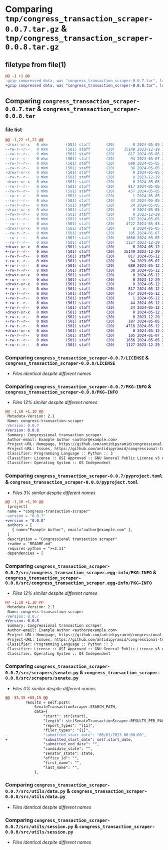 # Comparing `tmp/congress_transaction_scraper-0.0.7.tar.gz` & `tmp/congress_transaction_scraper-0.0.8.tar.gz`

## filetype from file(1)

```diff
@@ -1 +1 @@
-gzip compressed data, was "congress_transaction_scraper-0.0.7.tar", last modified: Sun May  5 20:57:17 2024, max compression
+gzip compressed data, was "congress_transaction_scraper-0.0.8.tar", last modified: Sun May 12 21:01:50 2024, max compression
```

## Comparing `congress_transaction_scraper-0.0.7.tar` & `congress_transaction_scraper-0.0.8.tar`

### file list

```diff
@@ -1,22 +1,22 @@
-drwxr-xr-x   0 mkm        (501) staff       (20)        0 2024-05-05 20:57:17.542149 congress_transaction_scraper-0.0.7/
--rw-r--r--   0 mkm        (501) staff       (20)    35149 2023-12-29 17:09:27.000000 congress_transaction_scraper-0.0.7/LICENSE
--rw-r--r--   0 mkm        (501) staff       (20)      817 2024-05-05 20:57:17.541871 congress_transaction_scraper-0.0.7/PKG-INFO
--rw-r--r--   0 mkm        (501) staff       (20)       94 2023-05-07 21:02:14.000000 congress_transaction_scraper-0.0.7/README.md
--rw-r--r--   0 mkm        (501) staff       (20)      680 2024-05-05 20:56:59.000000 congress_transaction_scraper-0.0.7/pyproject.toml
--rw-r--r--   0 mkm        (501) staff       (20)       38 2024-05-05 20:57:17.542199 congress_transaction_scraper-0.0.7/setup.cfg
-drwxr-xr-x   0 mkm        (501) staff       (20)        0 2024-05-05 20:57:17.539423 congress_transaction_scraper-0.0.7/src/
--rw-r--r--   0 mkm        (501) staff       (20)        0 2023-12-29 17:09:27.000000 congress_transaction_scraper-0.0.7/src/__init__.py
-drwxr-xr-x   0 mkm        (501) staff       (20)        0 2024-05-05 20:57:17.541605 congress_transaction_scraper-0.0.7/src/congress_transaction_scraper.egg-info/
--rw-r--r--   0 mkm        (501) staff       (20)      817 2024-05-05 20:57:17.000000 congress_transaction_scraper-0.0.7/src/congress_transaction_scraper.egg-info/PKG-INFO
--rw-r--r--   0 mkm        (501) staff       (20)      457 2024-05-05 20:57:17.000000 congress_transaction_scraper-0.0.7/src/congress_transaction_scraper.egg-info/SOURCES.txt
--rw-r--r--   0 mkm        (501) staff       (20)        1 2024-05-05 20:57:17.000000 congress_transaction_scraper-0.0.7/src/congress_transaction_scraper.egg-info/dependency_links.txt
--rw-r--r--   0 mkm        (501) staff       (20)       44 2024-05-05 20:57:17.000000 congress_transaction_scraper-0.0.7/src/congress_transaction_scraper.egg-info/requires.txt
--rw-r--r--   0 mkm        (501) staff       (20)       24 2024-05-05 20:57:17.000000 congress_transaction_scraper-0.0.7/src/congress_transaction_scraper.egg-info/top_level.txt
-drwxr-xr-x   0 mkm        (501) staff       (20)        0 2024-05-05 20:57:17.540498 congress_transaction_scraper-0.0.7/src/scrapers/
--rw-r--r--   0 mkm        (501) staff       (20)        0 2023-12-29 17:24:19.000000 congress_transaction_scraper-0.0.7/src/scrapers/__init__.py
--rw-r--r--   0 mkm        (501) staff       (20)      187 2024-05-05 20:56:13.000000 congress_transaction_scraper-0.0.7/src/scrapers/base.py
--rw-r--r--   0 mkm        (501) staff       (20)     4722 2024-05-05 20:56:47.000000 congress_transaction_scraper-0.0.7/src/scrapers/senate.py
-drwxr-xr-x   0 mkm        (501) staff       (20)        0 2024-05-05 20:57:17.541263 congress_transaction_scraper-0.0.7/src/utils/
--rw-r--r--   0 mkm        (501) staff       (20)      105 2024-01-07 20:12:24.000000 congress_transaction_scraper-0.0.7/src/utils/__init__.py
--rw-r--r--   0 mkm        (501) staff       (20)     1656 2024-05-05 20:56:47.000000 congress_transaction_scraper-0.0.7/src/utils/data.py
--rw-r--r--   0 mkm        (501) staff       (20)     1127 2023-12-29 17:33:08.000000 congress_transaction_scraper-0.0.7/src/utils/session.py
+drwxr-xr-x   0 mkm        (501) staff       (20)        0 2024-05-12 21:01:50.318853 congress_transaction_scraper-0.0.8/
+-rw-r--r--   0 mkm        (501) staff       (20)    35149 2023-12-29 17:09:27.000000 congress_transaction_scraper-0.0.8/LICENSE
+-rw-r--r--   0 mkm        (501) staff       (20)      817 2024-05-12 21:01:50.318620 congress_transaction_scraper-0.0.8/PKG-INFO
+-rw-r--r--   0 mkm        (501) staff       (20)       94 2023-05-07 21:02:14.000000 congress_transaction_scraper-0.0.8/README.md
+-rw-r--r--   0 mkm        (501) staff       (20)      680 2024-05-12 21:01:39.000000 congress_transaction_scraper-0.0.8/pyproject.toml
+-rw-r--r--   0 mkm        (501) staff       (20)       38 2024-05-12 21:01:50.318898 congress_transaction_scraper-0.0.8/setup.cfg
+drwxr-xr-x   0 mkm        (501) staff       (20)        0 2024-05-12 21:01:50.315518 congress_transaction_scraper-0.0.8/src/
+-rw-r--r--   0 mkm        (501) staff       (20)        0 2023-12-29 17:09:27.000000 congress_transaction_scraper-0.0.8/src/__init__.py
+drwxr-xr-x   0 mkm        (501) staff       (20)        0 2024-05-12 21:01:50.318276 congress_transaction_scraper-0.0.8/src/congress_transaction_scraper.egg-info/
+-rw-r--r--   0 mkm        (501) staff       (20)      817 2024-05-12 21:01:50.000000 congress_transaction_scraper-0.0.8/src/congress_transaction_scraper.egg-info/PKG-INFO
+-rw-r--r--   0 mkm        (501) staff       (20)      457 2024-05-12 21:01:50.000000 congress_transaction_scraper-0.0.8/src/congress_transaction_scraper.egg-info/SOURCES.txt
+-rw-r--r--   0 mkm        (501) staff       (20)        1 2024-05-12 21:01:50.000000 congress_transaction_scraper-0.0.8/src/congress_transaction_scraper.egg-info/dependency_links.txt
+-rw-r--r--   0 mkm        (501) staff       (20)       44 2024-05-12 21:01:50.000000 congress_transaction_scraper-0.0.8/src/congress_transaction_scraper.egg-info/requires.txt
+-rw-r--r--   0 mkm        (501) staff       (20)       24 2024-05-12 21:01:50.000000 congress_transaction_scraper-0.0.8/src/congress_transaction_scraper.egg-info/top_level.txt
+drwxr-xr-x   0 mkm        (501) staff       (20)        0 2024-05-12 21:01:50.316636 congress_transaction_scraper-0.0.8/src/scrapers/
+-rw-r--r--   0 mkm        (501) staff       (20)        0 2023-12-29 17:24:19.000000 congress_transaction_scraper-0.0.8/src/scrapers/__init__.py
+-rw-r--r--   0 mkm        (501) staff       (20)      187 2024-05-05 20:56:13.000000 congress_transaction_scraper-0.0.8/src/scrapers/base.py
+-rw-r--r--   0 mkm        (501) staff       (20)     4716 2024-05-12 21:00:52.000000 congress_transaction_scraper-0.0.8/src/scrapers/senate.py
+drwxr-xr-x   0 mkm        (501) staff       (20)        0 2024-05-12 21:01:50.317958 congress_transaction_scraper-0.0.8/src/utils/
+-rw-r--r--   0 mkm        (501) staff       (20)      105 2024-01-07 20:12:24.000000 congress_transaction_scraper-0.0.8/src/utils/__init__.py
+-rw-r--r--   0 mkm        (501) staff       (20)     1656 2024-05-05 20:56:47.000000 congress_transaction_scraper-0.0.8/src/utils/data.py
+-rw-r--r--   0 mkm        (501) staff       (20)     1127 2023-12-29 17:33:08.000000 congress_transaction_scraper-0.0.8/src/utils/session.py
```

### Comparing `congress_transaction_scraper-0.0.7/LICENSE` & `congress_transaction_scraper-0.0.8/LICENSE`

 * *Files identical despite different names*

### Comparing `congress_transaction_scraper-0.0.7/PKG-INFO` & `congress_transaction_scraper-0.0.8/PKG-INFO`

 * *Files 12% similar despite different names*

```diff
@@ -1,10 +1,10 @@
 Metadata-Version: 2.1
 Name: congress-transaction-scraper
-Version: 0.0.7
+Version: 0.0.8
 Summary: Congressional transaction scraper
 Author-email: Example Author <author@example.com>
 Project-URL: Homepage, https://github.com/antidipyramid/congressional-transaction-scraper
 Project-URL: Issues, https://github.com/antidipyramid/congressional-transaction-scraper/issues
 Classifier: Programming Language :: Python :: 3
 Classifier: License :: OSI Approved :: GNU General Public License v3 or later (GPLv3+)
 Classifier: Operating System :: OS Independent
```

### Comparing `congress_transaction_scraper-0.0.7/pyproject.toml` & `congress_transaction_scraper-0.0.8/pyproject.toml`

 * *Files 3% similar despite different names*

```diff
@@ -1,10 +1,10 @@
 [project]
 name = "congress-transaction-scraper"
-version = "0.0.7"
+version = "0.0.8"
 authors = [
   { name="Example Author", email="author@example.com" },
 ]
 description = "Congressional transaction scraper"
 readme = "README.md"
 requires-python = ">=3.11"
 dependencies = [
```

### Comparing `congress_transaction_scraper-0.0.7/src/congress_transaction_scraper.egg-info/PKG-INFO` & `congress_transaction_scraper-0.0.8/src/congress_transaction_scraper.egg-info/PKG-INFO`

 * *Files 12% similar despite different names*

```diff
@@ -1,10 +1,10 @@
 Metadata-Version: 2.1
 Name: congress-transaction-scraper
-Version: 0.0.7
+Version: 0.0.8
 Summary: Congressional transaction scraper
 Author-email: Example Author <author@example.com>
 Project-URL: Homepage, https://github.com/antidipyramid/congressional-transaction-scraper
 Project-URL: Issues, https://github.com/antidipyramid/congressional-transaction-scraper/issues
 Classifier: Programming Language :: Python :: 3
 Classifier: License :: OSI Approved :: GNU General Public License v3 or later (GPLv3+)
 Classifier: Operating System :: OS Independent
```

### Comparing `congress_transaction_scraper-0.0.7/src/scrapers/senate.py` & `congress_transaction_scraper-0.0.8/src/scrapers/senate.py`

 * *Files 0% similar despite different names*

```diff
@@ -55,15 +55,15 @@
         results = self.post(
             SenateTransactionScraper.SEARCH_PATH,
             data={
                 "start": str(start),
                 "length": str(SenateTransactionScraper.RESULTS_PER_PAGE),
                 "report_types": "[11]",
                 "filer_types": "[1]",
-                "submitted_start_date": "06/01/2023 00:00:00",
+                "submitted_start_date": self.start_date,
                 "submitted_end_date": "",
                 "candidate_state": "",
                 "senator_state": state,
                 "office_id": "",
                 "first_name": "",
                 "last_name": "",
             },
```

### Comparing `congress_transaction_scraper-0.0.7/src/utils/data.py` & `congress_transaction_scraper-0.0.8/src/utils/data.py`

 * *Files identical despite different names*

### Comparing `congress_transaction_scraper-0.0.7/src/utils/session.py` & `congress_transaction_scraper-0.0.8/src/utils/session.py`

 * *Files identical despite different names*

